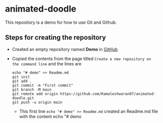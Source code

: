 # animated-doodle

This repository is a demo for how to use Git and Github.


## Steps for creating the repository
* Created an empty repository named **Demo** in [GitHub](https://github.com/new)
* Copied the contents from the page titled `Create a new repository on the command line` and the lines are
    ```
    echo "# demo" >> Readme.md
    git init
    git add .
    git commit -m "First commit"
    git branch -M main
    git remote add origin https://github.com/Kamaleshwaran07/animated-doodle.git
    git push -u origin main
    ```

    * This first line `echo "# demo" >> Readme.md` created an Readme.md file with the content echo "# demo
    
    
    